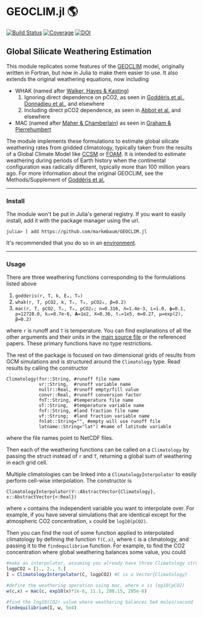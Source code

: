 # GEOCLIM.jl 🌎

[![Build Status](https://github.com/markmbaum/GEOCLIM.jl/workflows/CI/badge.svg)](https://github.com/markmbaum/GEOCLIM.jl/actions)
[![Coverage](https://codecov.io/gh/markmbaum/GEOCLIM.jl/branch/main/graph/badge.svg)](https://codecov.io/gh/markmbaum/GEOCLIM.jl)
[![DOI](https://zenodo.org/badge/DOI/10.5281/zenodo.5784232.svg)](https://doi.org/10.5281/zenodo.5784232)

## Global Silicate Weathering Estimation

This module replicates some features of the [GEOCLIM](https://geoclimmodel.wordpress.com/) model, originally written in Fortran, but now in Julia to make them easier to use. It also extends the original weathering equations, now including
* WHAK (named after [Walker, Hayes & Kasting](http://doi.wiley.com/10.1029/JC086iC10p09776))
	1. Ignoring direct dependence on pCO2, as seen in [Goddéris et al.](https://doi.org/10.1038/ngeo2931), [Donnadieu et al.](https://doi.org/10.1029/2006GC001278), and elsewhere
	2. Including direct pCO2 dependence, as seen in [Abbot et al.](https://doi.org/10.1088/0004-637X/756/2/178) and elsewhere
* MAC (named after [Maher & Chamberlain](https://doi.org/10.1126/science.1250770)) as seen in [Graham & Pierrehumbert](https://doi.org/10.3847/1538-4357/ab9362)

The module implements these formulations to estimate global silicate weathering rates from gridded climatology, typically taken from the results of a Global Climate Model like [CCSM](https://www.cesm.ucar.edu/models/ccsm4.0/) or [FOAM](https://www.mcs.anl.gov/research/projects/foam/). It is intended to estimate weathering during periods of Earth history when the continental configuration was radically different, typically more than 100 million years ago. For more information about the original GEOCLIM, see the Methods/Supplement of [Goddéris et al.](https://doi.org/10.1038/ngeo2931)

------
### Install

The module won't be put in Julia's general registry. If you want to easily install, add it with the package manager using the url.
```
julia> ] add https://github.com/markmbaum/GEOCLIM.jl
```

It's recommended that you do so in an [environment](https://pkgdocs.julialang.org/v1.2/environments/).

------
### Usage

There are three weathering functions corresponding to the formulations listed above
1. `godderis(r, T, k, Eₐ, T₀)`
2. `whak(r, T, pCO2, k, Tₑ, T₀, pCO2₀, β=0.2)`
3. `mac(r, T, pCO2, Tₑ, T₀, pCO2₀;
             n=0.316,
             Λ=1.4e-3,
             L=1.0,
             ϕ=0.1,
             ρ=12728.0,
             k₀=8.7e-6,
             𝐀=1e2,
             X=0.36,
             tₛ=1e5,
             m=0.27,
             μ=exp(2),
             β=0.2)`
             
where `r` is runoff and `T` is temperature. You can find explanations of all the other arguments and their units in the [main source file](https://github.com/markmbaum/GEOCLIM.jl/blob/main/src/GEOCLIM.jl) or the referenced papers. These primary functions have no type restrictions.

The rest of the package is focused on two dimensional grids of results from GCM simulations and is structured around the `Climatology` type. Read results by calling the constructor
```
Climatology(fnr::String, #runoff file name
            vr::String,  #runoff variable name
            nullr::Real, #runoff empty/fill value
            convr::Real, #runoff conversion factor
            fnT::String, #temperature file name
            vT::String,  #temperature variable name
            fnf::String, #land fraction file name
            vf::String;  #land fraction variable name
            fnlat::String="", #empty will use runoff file
            latname::String="lat") #name of latitude variable
```
where the file names point to NetCDF files.

Then each of the weathering functions can be called on a `Climatology` by passing the struct instead of `r` and `T`, returning a global sum of weathering in each grid cell.

Multiple climatologies can be linked into a `ClimatologyInterpolator` to easily perform cell-wise interpolation. The constructor is
```
ClimatologyInterpolator(𝒞::AbstractVector{Climatology}, x::AbstractVector{<:Real})
```
where `x` contains the independent variable you want to interpolate over. For example, if you have several simulations that are identical except for the atmospheric CO2 concentration, `x` could be `log10(pCO2)`.

Then you can find the root of some function applied to interpolated climatology by defining the function `f(C,x)`, where `C` is  a climatology, and passing it to the `findequilibrium` function. For example, to find the CO2 concentration where global weathering balances some value, you could
```julia
#make an interpolator, assuming you already have three Climatology structs
logpCO2 = [1., 2., 3.]
I = ClimatologyInterpolator(C, logpCO2) #C is a Vector{Climatology}

#define the weathering operation using mac, where x is log10(pCO2)
w(c,x) = mac(c, exp10(x)*1e-6, 11.1, 288.15, 285e-6)

#find the log10(CO2) value where weathering balances 5e4 moles/second
findequilibrium(I, w, 5e4)
```
